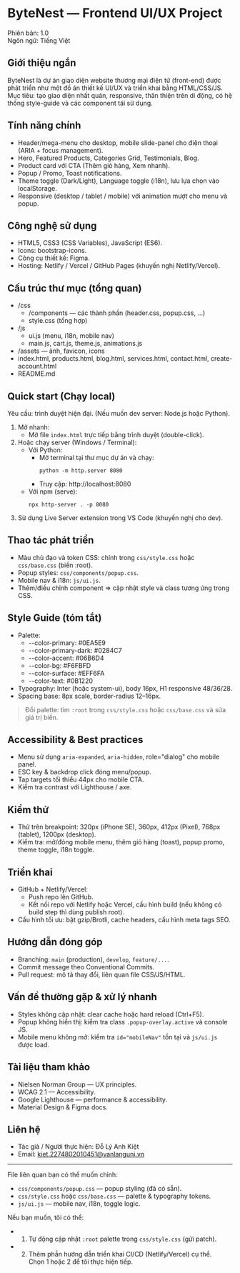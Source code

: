 # ByteNest — Frontend UI/UX Project

Phiên bản: 1.0  
Ngôn ngữ: Tiếng Việt

## Giới thiệu ngắn
ByteNest là dự án giao diện website thương mại điện tử (front-end) được phát triển như một đồ án thiết kế UI/UX và triển khai bằng HTML/CSS/JS. Mục tiêu: tạo giao diện nhất quán, responsive, thân thiện trên di động, có hệ thống style-guide và các component tái sử dụng.

## Tính năng chính
- Header/mega-menu cho desktop, mobile slide-panel cho điện thoại (ARIA + focus management).  
- Hero, Featured Products, Categories Grid, Testimonials, Blog.  
- Product card với CTA (Thêm giỏ hàng, Xem nhanh).  
- Popup / Promo, Toast notifications.  
- Theme toggle (Dark/Light), Language toggle (i18n), lưu lựa chọn vào localStorage.  
- Responsive (desktop / tablet / mobile) với animation mượt cho menu và popup.

## Công nghệ sử dụng
- HTML5, CSS3 (CSS Variables), JavaScript (ES6).  
- Icons: bootstrap-icons.  
- Công cụ thiết kế: Figma.  
- Hosting: Netlify / Vercel / GitHub Pages (khuyến nghị Netlify/Vercel).

## Cấu trúc thư mục (tổng quan)
- /css
  - /components — các thành phần (header.css, popup.css, ...)
  - style.css (tổng hợp)
- /js
  - ui.js (menu, i18n, mobile nav)
  - main.js, cart.js, theme.js, animations.js
- /assets — ảnh, favicon, icons
- index.html, products.html, blog.html, services.html, contact.html, create-account.html
- README.md

## Quick start (Chạy local)
Yêu cầu: trình duyệt hiện đại. (Nếu muốn dev server: Node.js hoặc Python).

1. Mở nhanh:
   - Mở file `index.html` trực tiếp bằng trình duyệt (double-click).
2. Hoặc chạy server (Windows / Terminal):
   - Với Python: 
     - Mở terminal tại thư mục dự án và chạy:
       ```
       python -m http.server 8080
       ```
     - Truy cập: http://localhost:8080
   - Với npm (serve):
     ```
     npx http-server . -p 8080
     ```
3. Sử dụng Live Server extension trong VS Code (khuyến nghị cho dev).

## Thao tác phát triển
- Màu chủ đạo và token CSS: chỉnh trong `css/style.css` hoặc `css/base.css` (biến :root).  
- Popup styles: `css/components/popup.css`.  
- Mobile nav & i18n: `js/ui.js`.  
- Thêm/điều chỉnh component => cập nhật style và class tương ứng trong CSS.

## Style Guide (tóm tắt)
- Palette:
  - --color-primary: #0EA5E9
  - --color-primary-dark: #0284C7
  - --color-accent: #06B6D4
  - --color-bg: #F6FBFD
  - --color-surface: #EFF6FA
  - --color-text: #0B1220
- Typography: Inter (hoặc system-ui), body 16px, H1 responsive 48/36/28.
- Spacing base: 8px scale, border-radius 12–16px.

> Đổi palette: tìm `:root` trong `css/style.css` hoặc `css/base.css` và sửa giá trị biến.

## Accessibility & Best practices
- Menu sử dụng `aria-expanded`, `aria-hidden`, role="dialog" cho mobile panel.  
- ESC key & backdrop click đóng menu/popup.  
- Tap targets tối thiểu 44px cho mobile CTA.  
- Kiểm tra contrast với Lighthouse / axe.

## Kiểm thử
- Thử trên breakpoint: 320px (iPhone SE), 360px, 412px (Pixel), 768px (tablet), 1200px (desktop).  
- Kiểm tra: mở/đóng mobile menu, thêm giỏ hàng (toast), popup promo, theme toggle, i18n toggle.

## Triển khai
- GitHub + Netlify/Vercel:
  - Push repo lên GitHub.
  - Kết nối repo với Netlify hoặc Vercel, cấu hình build (nếu không có build step thì dùng publish root).  
- Cấu hình tối ưu: bật gzip/Brotli, cache headers, cấu hình meta tags SEO.

## Hướng dẫn đóng góp
- Branching: `main` (production), `develop`, `feature/...`.  
- Commit message theo Conventional Commits.  
- Pull request: mô tả thay đổi, liên quan file CSS/JS/HTML.

## Vấn đề thường gặp & xử lý nhanh
- Styles không cập nhật: clear cache hoặc hard reload (Ctrl+F5).  
- Popup không hiển thị: kiểm tra class `.popup-overlay.active` và console JS.  
- Mobile menu không mở: kiểm tra `id="mobileNav"` tồn tại và `js/ui.js` được load.

## Tài liệu tham khảo
- Nielsen Norman Group — UX principles.  
- WCAG 2.1 — Accessibility.  
- Google Lighthouse — performance & accessibility.  
- Material Design & Figma docs.

## Liên hệ
- Tác giả / Người thực hiện: Đỗ Lý Anh Kiệt  
- Email: kiet.2274802010451@vanlanguni.vn

---

File liên quan bạn có thể muốn chỉnh:
- `css/components/popup.css` — popup styling (đã có sẵn).  
- `css/style.css` hoặc `css/base.css` — palette & typography tokens.  
- `js/ui.js` — mobile nav, i18n, toggle logic.

Nếu bạn muốn, tôi có thể:
- 1) Tự động cập nhật `:root` palette trong `css/style.css` (gửi patch).  
- 2) Thêm phần hướng dẫn triển khai CI/CD (Netlify/Vercel) cụ thể.  
Chọn 1 hoặc 2 để tôi thực hiện tiếp.
